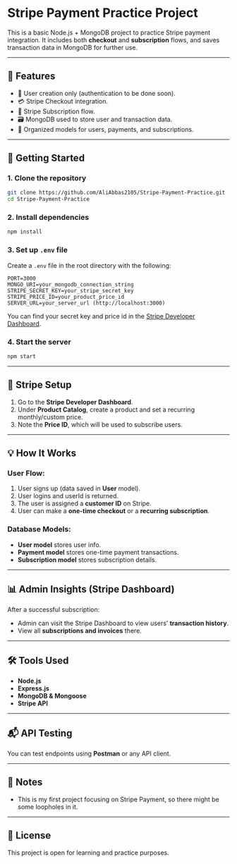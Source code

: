 
# Stripe Payment Practice Project

This is a basic Node.js + MongoDB project to practice Stripe payment integration. It includes both **checkout** and **subscription** flows, and saves transaction data in MongoDB for further use.

---

## 🔧 Features

- 🔐 User creation only (authentication to be done soon).
- 💳 Stripe Checkout integration.
- 🔁 Stripe Subscription flow.
- 🗃️ MongoDB used to store user and transaction data.
- 📁 Organized models for users, payments, and subscriptions.

---

## 🚀 Getting Started

### 1. Clone the repository
```bash
git clone https://github.com/AliAbbas2105/Stripe-Payment-Practice.git
cd Stripe-Payment-Practice
```

### 2. Install dependencies
```bash
npm install
```

### 3. Set up `.env` file
Create a `.env` file in the root directory with the following:
```
PORT=3000
MONGO_URI=your_mongodb_connection_string
STRIPE_SECRET_KEY=your_stripe_secret_key
STRIPE_PRICE_ID=your_product_price_id
SERVER_URL=your_server_url (http://localhost:3000)
```
You can find your secret key and price id in the [Stripe Developer Dashboard](https://dashboard.stripe.com/test/apikeys).

### 4. Start the server
```bash
npm start
```

---

## 📌 Stripe Setup

1. Go to the **Stripe Developer Dashboard**.
2. Under **Product Catalog**, create a product and set a recurring monthly/custom price.
3. Note the **Price ID**, which will be used to subscribe users.

---

## 💡 How It Works

### User Flow:
1. User signs up (data saved in **User** model).
2. User logins and userId is returned.
3. The user is assigned a **customer ID** on Stripe.
4. User can make a **one-time checkout** or a **recurring subscription**.

### Database Models:
- **User model** stores user info.
- **Payment model** stores one-time payment transactions.
- **Subscription model** stores subscription details.

---

## 📊 Admin Insights (Stripe Dashboard)
After a successful subscription:
- Admin can visit the Stripe Dashboard to view users’ **transaction history**.
- View all **subscriptions and invoices** there.

---

## 🛠 Tools Used
- **Node.js**
- **Express.js**
- **MongoDB & Mongoose**
- **Stripe API**

---

## 📬 API Testing
You can test endpoints using **Postman** or any API client.

---

## 📌 Notes

- This is my first project focusing on Stripe Payment, so there might be some loopholes in it.

---

## 📄 License
This project is open for learning and practice purposes.
